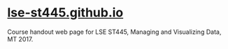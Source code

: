 # [lse-st445.github.io](lse-st445.github.io)

Course handout web page for LSE ST445, Managing and Visualizing Data, MT 2017.
